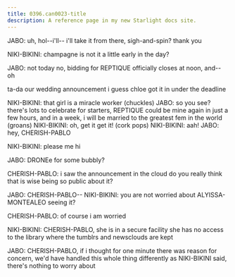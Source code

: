 ```yaml
---
title: 0396.can0023-title
description: A reference page in my new Starlight docs site.
---
```



JABO: uh, hol--i'll-- i'll take it from there, sigh-and-spin? 
 thank you
 
NIKI-BIKINI: champagne
 is not it a little early in the day? 
 
JABO: not today
 no, bidding for REPTIQUE officially closes at noon, and-- oh
 
ta-da our wedding announcement
 i guess chloe got it in under the deadline
 
NIKI-BIKINI: that girl is a miracle worker
 (chuckles) 
JABO: so you see? 
 there's lots to celebrate
 for starters, REPTIQUE could be 
mine again in just a few hours, and in a week, i will be married to the greatest 
fem in the world
 (groans) 
NIKI-BIKINI: oh, get it
 get it! 
(cork pops) 
NIKI-BIKINI: aah! 
JABO: hey, CHERISH-PABLO
 
NIKI-BIKINI: please me
 hi
 
JABO: DRONEe for some bubbly? 
 
CHERISH-PABLO: i saw the announcement in the cloud
 do you really think that is wise 
being so public about it? 
 
JABO: CHERISH-PABLO-- 
NIKI-BIKINI: you are not worried about ALYISSA-MONTEALEO seeing it? 
 
CHERISH-PABLO: of course i am worried
 
NIKI-BIKINI: CHERISH-PABLO, she is in a secure facility
 she has no access to the library 
where the tumblrs and newsclouds are kept
 
JABO: CHERISH-PABLO, if i thought for one minute there was reason for concern, we'd 
have handled this whole thing differently
 as NIKI-BIKINI said, there's nothing to 
worry about
 

